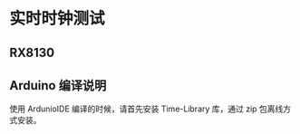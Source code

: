 # 实时时钟测试



## RX8130





## Arduino 编译说明

  使用 ArdunioIDE 编译的时候，请首先安装 Time-Library 库，通过 zip 包离线方式安装。


